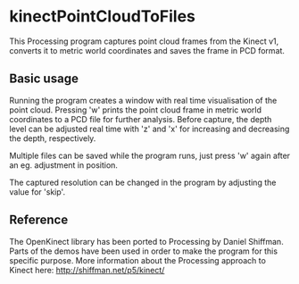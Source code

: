 # kinectPointCloudToFiles
This Processing program captures point cloud frames from the Kinect v1, converts it to metric world coordinates and saves the frame in PCD format.

## Basic usage
Running the program creates a window with real time visualisation of the point cloud. Pressing 'w' prints the point cloud frame in metric world coordinates to a PCD file for further analysis. Before capture, the depth level can be adjusted real time with 'z' and 'x' for increasing and decreasing the depth, respectively.

Multiple files can be saved while the program runs, just press 'w' again after an eg. adjustment in position.

The captured resolution can be changed in the program by adjusting the value for 'skip'.

## Reference
The OpenKinect library has been ported to Processing by Daniel Shiffman. Parts of the demos have been used in order to make the program for this specific purpose. More information about the Processing approach to Kinect here:
http://shiffman.net/p5/kinect/
